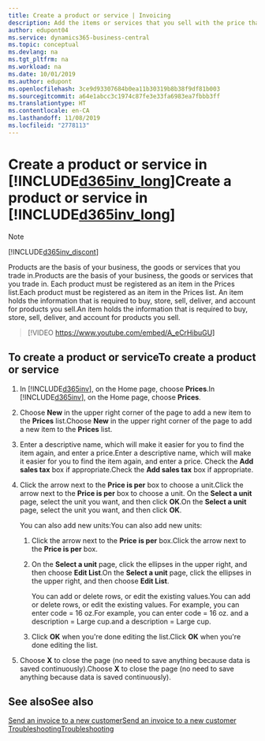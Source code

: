 ```yaml
---
title: Create a product or service | Invoicing
description: Add the items or services that you sell with the price that you want to set. You also have a choice between different units of measure for each product or service.
author: edupont04
ms.service: dynamics365-business-central
ms.topic: conceptual
ms.devlang: na
ms.tgt_pltfrm: na
ms.workload: na
ms.date: 10/01/2019
ms.author: edupont
ms.openlocfilehash: 3ce9d93307684b0ea11b30319b8b38f9df81b003
ms.sourcegitcommit: a64e1abcc3c1974c87fe3e33fa6983ea7fbbb3ff
ms.translationtype: HT
ms.contentlocale: en-CA
ms.lasthandoff: 11/08/2019
ms.locfileid: "2778113"
---
```

# <a name="create-a-product-or-service-in-included365inv_longincludesd365inv_longmd"></a><span data-ttu-id="3da9a-104">Create a product or service in [!INCLUDE[d365inv_long](includes/d365inv_long.md)]</span><span class="sxs-lookup"><span data-stu-id="3da9a-104">Create a product or service in [!INCLUDE[d365inv_long](includes/d365inv_long.md)]</span></span>
> [!Note]
> [!INCLUDE[d365inv_discont](includes/d365inv_discont.md)]

<span data-ttu-id="3da9a-105">Products are the basis of your business, the goods or services that you trade in.</span><span class="sxs-lookup"><span data-stu-id="3da9a-105">Products are the basis of your business, the goods or services that you trade in.</span></span> <span data-ttu-id="3da9a-106">Each product must be registered as an item in the Prices list.</span><span class="sxs-lookup"><span data-stu-id="3da9a-106">Each product must be registered as an item in the Prices list.</span></span> <span data-ttu-id="3da9a-107">An item holds the information that is required to buy, store, sell, deliver, and account for products you sell.</span><span class="sxs-lookup"><span data-stu-id="3da9a-107">An item holds the information that is required to buy, store, sell, deliver, and account for products you sell.</span></span>  

> [!VIDEO https://www.youtube.com/embed/A_eCrHibuGU]

## <a name="to-create-a-product-or-service"></a><span data-ttu-id="3da9a-108">To create a product or service</span><span class="sxs-lookup"><span data-stu-id="3da9a-108">To create a product or service</span></span>
1. <span data-ttu-id="3da9a-109">In [!INCLUDE[d365inv](includes/d365inv.md)], on the Home page, choose **Prices**.</span><span class="sxs-lookup"><span data-stu-id="3da9a-109">In [!INCLUDE[d365inv](includes/d365inv.md)], on the Home page, choose **Prices**.</span></span>  
2. <span data-ttu-id="3da9a-110">Choose **New** in the upper right corner of the page to add a new item to the **Prices** list.</span><span class="sxs-lookup"><span data-stu-id="3da9a-110">Choose **New** in the upper right corner of the page to add a new item to the **Prices** list.</span></span>  
3. <span data-ttu-id="3da9a-111">Enter a descriptive name, which will make it easier for you to find the item again, and enter a price.</span><span class="sxs-lookup"><span data-stu-id="3da9a-111">Enter a descriptive name, which will make it easier for you to find the item again, and enter a price.</span></span> <span data-ttu-id="3da9a-112">Check the **Add sales tax** box if appropriate.</span><span class="sxs-lookup"><span data-stu-id="3da9a-112">Check the **Add sales tax** box if appropriate.</span></span>  
4. <span data-ttu-id="3da9a-113">Click the arrow next to the **Price is per** box to choose a unit.</span><span class="sxs-lookup"><span data-stu-id="3da9a-113">Click the arrow next to the **Price is per** box to choose a unit.</span></span> <span data-ttu-id="3da9a-114">On the **Select a unit** page, select the unit you want, and then click **OK**.</span><span class="sxs-lookup"><span data-stu-id="3da9a-114">On the **Select a unit** page, select the unit you want, and then click **OK**.</span></span>  

    <span data-ttu-id="3da9a-115">You can also add new units:</span><span class="sxs-lookup"><span data-stu-id="3da9a-115">You can also add new units:</span></span>  

    1. <span data-ttu-id="3da9a-116">Click the arrow next to the **Price is per** box.</span><span class="sxs-lookup"><span data-stu-id="3da9a-116">Click the arrow next to the **Price is per** box.</span></span>  
    2. <span data-ttu-id="3da9a-117">On the **Select a unit** page, click the ellipses in the upper right, and then choose **Edit List**.</span><span class="sxs-lookup"><span data-stu-id="3da9a-117">On the **Select a unit** page, click the ellipses in the upper right, and then choose **Edit List**.</span></span>  

        <span data-ttu-id="3da9a-118">You can add or delete rows, or edit the existing values.</span><span class="sxs-lookup"><span data-stu-id="3da9a-118">You can add or delete rows, or edit the existing values.</span></span> <span data-ttu-id="3da9a-119">For example, you can enter code = 16 oz.</span><span class="sxs-lookup"><span data-stu-id="3da9a-119">For example, you can enter code = 16 oz.</span></span> <span data-ttu-id="3da9a-120">and a description = Large cup.</span><span class="sxs-lookup"><span data-stu-id="3da9a-120">and a description = Large cup.</span></span>  

    3. <span data-ttu-id="3da9a-121">Click **OK** when you're done editing the list.</span><span class="sxs-lookup"><span data-stu-id="3da9a-121">Click **OK** when you're done editing the list.</span></span>

5. <span data-ttu-id="3da9a-122">Choose **X** to close the page (no need to save anything because data is saved continuously).</span><span class="sxs-lookup"><span data-stu-id="3da9a-122">Choose **X** to close the page (no need to save anything because data is saved continuously).</span></span>

## <a name="see-also"></a><span data-ttu-id="3da9a-123">See also</span><span class="sxs-lookup"><span data-stu-id="3da9a-123">See also</span></span>
[<span data-ttu-id="3da9a-124">Send an invoice to a new customer</span><span class="sxs-lookup"><span data-stu-id="3da9a-124">Send an invoice to a new customer</span></span>](send-invoice.md)  
[<span data-ttu-id="3da9a-125">Troubleshooting</span><span class="sxs-lookup"><span data-stu-id="3da9a-125">Troubleshooting</span></span>](about-troubleshooting.md)  
